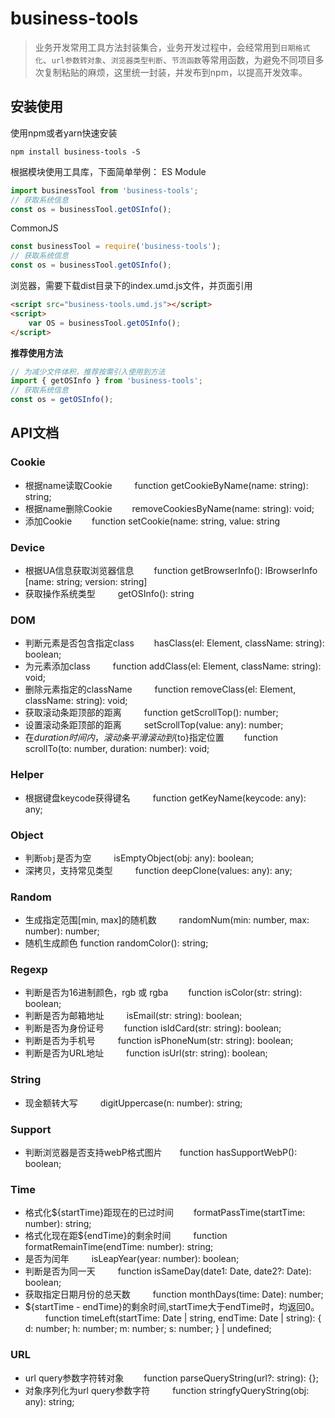 # business-tools
> 业务开发常用工具方法封装集合，业务开发过程中，会经常用到`日期格式化`、`url参数转对象`、`浏览器类型判断`、`节流函数`等常用函数，为避免不同项目多次复制粘贴的麻烦，这里统一封装，并发布到npm，以提高开发效率。

## 安装使用
使用npm或者yarn快速安装
```
npm install business-tools -S
```

根据模块使用工具库，下面简单举例：
ES Module
```javascript
import businessTool from 'business-tools';
// 获取系统信息
const os = businessTool.getOSInfo();
```

CommonJS
```javascript
const businessTool = require('business-tools');
// 获取系统信息
const os = businessTool.getOSInfo();
```

浏览器，需要下载dist目录下的index.umd.js文件，并页面引用
```html
<script src="business-tools.umd.js"></script>
<script>
    var OS = businessTool.getOSInfo();
</script>
```

**推荐使用方法**  
```javascript
// 为减少文件体积，推荐按需引入使用到方法
import { getOSInfo } from 'business-tools';
// 获取系统信息
const os = getOSInfo();
```

## API文档

### Cookie 
- 根据name读取Cookie &emsp;&emsp; function getCookieByName(name: string): string; 
- 根据name删除Cookie &emsp;&emsp;removeCookiesByName(name: string): void;
- 添加Cookie &emsp;&emsp;function setCookie(name: string, value: string

### Device
- 根据UA信息获取浏览器信息 &emsp;&emsp;function getBrowserInfo(): IBrowserInfo [name: string; version: string]
- 获取操作系统类型 &emsp;&emsp; getOSInfo(): string

### DOM
- 判断元素是否包含指定class &emsp;&emsp;hasClass(el: Element, className: string): boolean;
- 为元素添加class &emsp;&emsp; function addClass(el: Element, className: string): void;
- 删除元素指定的className &emsp;&emsp; function removeClass(el: Element, className: string): void;
- 获取滚动条距顶部的距离 &emsp;&emsp; function getScrollTop(): number;
- 设置滚动条距顶部的距离 &emsp;&emsp; setScrollTop(value: any): number;
- 在${duration}时间内，滚动条平滑滚动到${to}指定位置 &emsp;&emsp;function scrollTo(to: number, duration: number): void;

### Helper
- 根据键盘keycode获得键名 &emsp;&emsp;  function getKeyName(keycode: any): any;

### Object
- 判断`obj`是否为空 &emsp;&emsp; isEmptyObject(obj: any): boolean;
- 深拷贝，支持常见类型 &emsp;&emsp; function deepClone(values: any): any;

### Random
- 生成指定范围[min, max]的随机数 &emsp;&emsp; randomNum(min: number, max: number): number;
- 随机生成颜色 function randomColor(): string;

### Regexp
- 判断是否为16进制颜色，rgb 或 rgba  &emsp;&emsp;function isColor(str: string): boolean;
- 判断是否为邮箱地址 &emsp;&emsp;  isEmail(str: string): boolean;
- 判断是否为身份证号  &emsp;&emsp;function isIdCard(str: string): boolean;
- 判断是否为手机号  &emsp;&emsp; function isPhoneNum(str: string): boolean;
- 判断是否为URL地址 &emsp;&emsp; function isUrl(str: string): boolean;

### String
- 现金额转大写 &emsp;&emsp; digitUppercase(n: number): string;

### Support
- 判断浏览器是否支持webP格式图片&emsp;&emsp;function hasSupportWebP(): boolean;

### Time
- 格式化${startTime}距现在的已过时间 &emsp;&emsp;formatPassTime(startTime: number): string;
- 格式化现在距${endTime}的剩余时间 &emsp;&emsp; function formatRemainTime(endTime: number): string;
- 是否为闰年  &emsp;&emsp; isLeapYear(year: number): boolean;
- 判断是否为同一天 &emsp;&emsp; function isSameDay(date1: Date, date2?: Date): boolean;
-  获取指定日期月份的总天数 &emsp;&emsp;  function monthDays(time: Date): number;
- ${startTime - endTime}的剩余时间,startTime大于endTime时，均返回0。 &emsp;&emsp; function timeLeft(startTime: Date | string, endTime: Date | string): {
    d: number;
    h: number;
    m: number;
    s: number;
} | undefined;

### URL
-  url query参数字符转对象 &emsp;&emsp;function parseQueryString(url?: string): {};
- 对象序列化为url query参数字符 &emsp;&emsp; function stringfyQueryString(obj: any): string;

